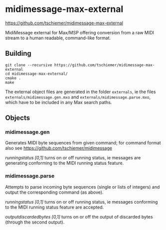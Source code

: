 # midimessage-max-external

https://github.com/tschiemer/midimessage-max-external

MidiMessage external for Max/MSP offering conversion from a raw MIDI stream to a human readable, command-like format.


## Building

```shell
git clone --recursive https://github.com/tschiemer/midimessage-max-external
cd midimessage-max-external/
cmake .
make
```

The external object files are generated in the folder `externals`, ie the files `externals/midimessage.gen.mxo` and `externals/midimessage.parse.mxo`, which have to be included in any Max search paths.

## Objects

### midimessage.gen

Generates MIDI byte sequences from given command; for command format also see https://github.com/tschiemer/midimessage

*runningstatus [0,1]* turns on or off running status, ie messages are generating conforming to the MIDI running status feature.


### midimessage.parse

Attempts to parse incoming byte sequences (single or lists of integers) and output the corresponding command (as above).

*runningstatus [0,1]* turns on or off running status, ie messages conforming to the MIDI running status feature are accepted.

*outputdiscardedbytes [0,1]* turns on or off the output of discarded bytes (through the second output).
